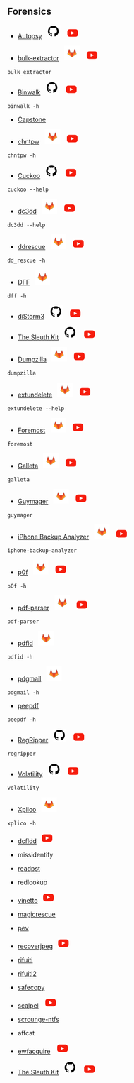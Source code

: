 ## Forensics

* [Autopsy](http://www.sleuthkit.org/autopsy/)&nbsp;&nbsp;&nbsp;[![](https://raw.githubusercontent.com/hhhrrrttt222111/Ethical-Hacking-Tools/master/Assets/github.png?token=AKLVDP4M2RTUFTJVE5QLRV26WYYCE)](https://github.com/sleuthkit/autopsy)&nbsp;&nbsp;&nbsp; [![watch](https://raw.githubusercontent.com/hhhrrrttt222111/Ethical-Hacking-Tools/master/Assets/yt.png?token=AKLVDPY5647PJVN6MSLDOHS6WYYGY)](https://www.youtube.com/watch?v=HNJuQyWJhwg)

* [bulk-extractor](https://tools.kali.org/forensics/bulk-extractor)&nbsp;&nbsp;&nbsp;[![](https://raw.githubusercontent.com/hhhrrrttt222111/Ethical-Hacking-Tools/master/Assets/gitlab.png?token=AKLVDP5MB6RCSXS423WWIA26WYYWM)](https://gitlab.com/kalilinux/packages/bulk-extractor)&nbsp;&nbsp;&nbsp; [![watch](https://raw.githubusercontent.com/hhhrrrttt222111/Ethical-Hacking-Tools/master/Assets/yt.png?token=AKLVDPY5647PJVN6MSLDOHS6WYYGY)](https://www.youtube.com/watch?v=V41wfNKtF7Y)
``` 
bulk_extractor
```
* [Binwalk](http://tools.kali.org/forensics/binwalk)&nbsp;&nbsp;&nbsp;[![](https://raw.githubusercontent.com/hhhrrrttt222111/Ethical-Hacking-Tools/master/Assets/github.png?token=AKLVDP4M2RTUFTJVE5QLRV26WYYCE)](https://github.com/ReFirmLabs/binwalk)&nbsp;&nbsp;&nbsp; [![watch](https://raw.githubusercontent.com/hhhrrrttt222111/Ethical-Hacking-Tools/master/Assets/yt.png?token=AKLVDPY5647PJVN6MSLDOHS6WYYGY)](https://www.youtube.com/watch?v=kVeAXSS-H8U)
``` 
binwalk -h
```
* [Capstone](https://tools.kali.org/forensics/capstone)

* [chntpw](https://tools.kali.org/password-attacks/chntpw)&nbsp;&nbsp;&nbsp;[![](https://raw.githubusercontent.com/hhhrrrttt222111/Ethical-Hacking-Tools/master/Assets/gitlab.png?token=AKLVDP5MB6RCSXS423WWIA26WYYWM)](https://gitlab.com/kalilinux/packages/chntpw)&nbsp;&nbsp;&nbsp; [![watch](https://raw.githubusercontent.com/hhhrrrttt222111/Ethical-Hacking-Tools/master/Assets/yt.png?token=AKLVDPY5647PJVN6MSLDOHS6WYYGY)](https://www.youtube.com/watch?v=m_6SY8r0VY0)
``` 
chntpw -h
```
* [Cuckoo](https://tools.kali.org/forensics/cuckoo)&nbsp;&nbsp;&nbsp;[![](https://raw.githubusercontent.com/hhhrrrttt222111/Ethical-Hacking-Tools/master/Assets/github.png?token=AKLVDP4M2RTUFTJVE5QLRV26WYYCE)](https://github.com/cuckoosandbox)&nbsp;&nbsp;&nbsp; [![watch](https://raw.githubusercontent.com/hhhrrrttt222111/Ethical-Hacking-Tools/master/Assets/yt.png?token=AKLVDPY5647PJVN6MSLDOHS6WYYGY)](https://www.youtube.com/watch?v=xadEiL2gMyw)
``` 
cuckoo --help
```
* [dc3dd](https://tools.kali.org/forensics/dc3dd)&nbsp;&nbsp;&nbsp;[![](https://raw.githubusercontent.com/hhhrrrttt222111/Ethical-Hacking-Tools/master/Assets/gitlab.png?token=AKLVDP5MB6RCSXS423WWIA26WYYWM)](https://gitlab.com/kalilinux/packages/dc3dd)&nbsp;&nbsp;&nbsp; [![watch](https://raw.githubusercontent.com/hhhrrrttt222111/Ethical-Hacking-Tools/master/Assets/yt.png?token=AKLVDPY5647PJVN6MSLDOHS6WYYGY)](https://www.youtube.com/watch?v=u9KNWItM3o0)
``` 
dc3dd --help
```
* [ddrescue](https://tools.kali.org/forensics/ddrescue)&nbsp;&nbsp;&nbsp;[![](https://raw.githubusercontent.com/hhhrrrttt222111/Ethical-Hacking-Tools/master/Assets/gitlab.png?token=AKLVDP5MB6RCSXS423WWIA26WYYWM)](https://gitlab.com/kalilinux/packages/ddrescue)&nbsp;&nbsp;&nbsp; [![watch](https://raw.githubusercontent.com/hhhrrrttt222111/Ethical-Hacking-Tools/master/Assets/yt.png?token=AKLVDPY5647PJVN6MSLDOHS6WYYGY)](https://www.youtube.com/watch?v=9mCLjMdWAoI)
``` 
dd_rescue -h
```
* [DFF](https://tools.kali.org/forensics/dff)&nbsp;&nbsp;&nbsp;[![](https://raw.githubusercontent.com/hhhrrrttt222111/Ethical-Hacking-Tools/master/Assets/gitlab.png?token=AKLVDP5MB6RCSXS423WWIA26WYYWM)](https://gitlab.com/kalilinux/packages/dff)
``` 
dff -h
```
* [diStorm3](https://tools.kali.org/reverse-engineering/distorm3)&nbsp;&nbsp;&nbsp;[![](https://raw.githubusercontent.com/hhhrrrttt222111/Ethical-Hacking-Tools/master/Assets/github.png?token=AKLVDP4M2RTUFTJVE5QLRV26WYYCE)](https://github.com/gdabah/distorm)&nbsp;&nbsp;&nbsp; [![watch](https://raw.githubusercontent.com/hhhrrrttt222111/Ethical-Hacking-Tools/master/Assets/yt.png?token=AKLVDPY5647PJVN6MSLDOHS6WYYGY)](https://www.youtube.com/watch?v=crLzoDU2zSw)

* [The Sleuth Kit](https://www.sleuthkit.org/)&nbsp;&nbsp;&nbsp;[![](https://raw.githubusercontent.com/hhhrrrttt222111/Ethical-Hacking-Tools/master/Assets/github.png?token=AKLVDP4M2RTUFTJVE5QLRV26WYYCE)](https://github.com/sleuthkit/sleuthkit)&nbsp;&nbsp;&nbsp; [![watch](https://raw.githubusercontent.com/hhhrrrttt222111/Ethical-Hacking-Tools/master/Assets/yt.png?token=AKLVDPY5647PJVN6MSLDOHS6WYYGY)](https://www.youtube.com/watch?v=R-IE2j04Chc)

* [Dumpzilla](https://tools.kali.org/forensics/dumpzilla)&nbsp;&nbsp;&nbsp;[![](https://raw.githubusercontent.com/hhhrrrttt222111/Ethical-Hacking-Tools/master/Assets/gitlab.png?token=AKLVDP5MB6RCSXS423WWIA26WYYWM)](https://gitlab.com/kalilinux/packages/dumpzilla)&nbsp;&nbsp;&nbsp; [![watch](https://raw.githubusercontent.com/hhhrrrttt222111/Ethical-Hacking-Tools/master/Assets/yt.png?token=AKLVDPY5647PJVN6MSLDOHS6WYYGY)](https://www.youtube.com/watch?v=fc8oZcTtidw)
``` 
dumpzilla
```
* [extundelete](https://tools.kali.org/forensics/extundelete)&nbsp;&nbsp;&nbsp;[![](https://raw.githubusercontent.com/hhhrrrttt222111/Ethical-Hacking-Tools/master/Assets/gitlab.png?token=AKLVDP5MB6RCSXS423WWIA26WYYWM)](https://gitlab.com/kalilinux/packages/extundelete)&nbsp;&nbsp;&nbsp; [![watch](https://raw.githubusercontent.com/hhhrrrttt222111/Ethical-Hacking-Tools/master/Assets/yt.png?token=AKLVDPY5647PJVN6MSLDOHS6WYYGY)](https://www.youtube.com/watch?v=TodA-Nk8lsk)
``` 
extundelete --help
```
* [Foremost](https://tools.kali.org/forensics/foremost)&nbsp;&nbsp;&nbsp;[![](https://raw.githubusercontent.com/hhhrrrttt222111/Ethical-Hacking-Tools/master/Assets/gitlab.png?token=AKLVDP5MB6RCSXS423WWIA26WYYWM)](https://gitlab.com/kalilinux/packages/foremost)&nbsp;&nbsp;&nbsp; [![watch](https://raw.githubusercontent.com/hhhrrrttt222111/Ethical-Hacking-Tools/master/Assets/yt.png?token=AKLVDPY5647PJVN6MSLDOHS6WYYGY)](https://www.youtube.com/watch?v=UlnNnn0obSM)
``` 
foremost
```
* [Galleta](https://tools.kali.org/forensics/galleta)&nbsp;&nbsp;&nbsp;[![](https://raw.githubusercontent.com/hhhrrrttt222111/Ethical-Hacking-Tools/master/Assets/gitlab.png?token=AKLVDP5MB6RCSXS423WWIA26WYYWM)](https://gitlab.com/kalilinux/packages/galleta)&nbsp;&nbsp;&nbsp; [![watch](https://raw.githubusercontent.com/hhhrrrttt222111/Ethical-Hacking-Tools/master/Assets/yt.png?token=AKLVDPY5647PJVN6MSLDOHS6WYYGY)](https://www.youtube.com/watch?v=yS1OhNX5oQA)
``` 
galleta
```
* [Guymager](https://tools.kali.org/forensics/guymager)&nbsp;&nbsp;&nbsp;[![](https://raw.githubusercontent.com/hhhrrrttt222111/Ethical-Hacking-Tools/master/Assets/gitlab.png?token=AKLVDP5MB6RCSXS423WWIA26WYYWM)](https://gitlab.com/kalilinux/packages/guymager)&nbsp;&nbsp;&nbsp; [![watch](https://raw.githubusercontent.com/hhhrrrttt222111/Ethical-Hacking-Tools/master/Assets/yt.png?token=AKLVDPY5647PJVN6MSLDOHS6WYYGY)](https://www.youtube.com/watch?v=mqHx7HutQLo)
``` 
guymager
```
* [iPhone Backup Analyzer](https://tools.kali.org/forensics/iphone-backup-analyzer)&nbsp;&nbsp;&nbsp;[![](https://raw.githubusercontent.com/hhhrrrttt222111/Ethical-Hacking-Tools/master/Assets/gitlab.png?token=AKLVDP5MB6RCSXS423WWIA26WYYWM)](https://gitlab.com/kalilinux/packages/iphone-backup-analyzer)&nbsp;&nbsp;&nbsp; [![watch](https://raw.githubusercontent.com/hhhrrrttt222111/Ethical-Hacking-Tools/master/Assets/yt.png?token=AKLVDPY5647PJVN6MSLDOHS6WYYGY)](https://www.youtube.com/watch?v=-u8Ccsz-uI0)
``` 
iphone-backup-analyzer
```
* [p0f](https://tools.kali.org/information-gathering/p0f)&nbsp;&nbsp;&nbsp;[![](https://raw.githubusercontent.com/hhhrrrttt222111/Ethical-Hacking-Tools/master/Assets/gitlab.png?token=AKLVDP5MB6RCSXS423WWIA26WYYWM)](https://gitlab.com/kalilinux/packages/p0f)&nbsp;&nbsp;&nbsp; [![watch](https://raw.githubusercontent.com/hhhrrrttt222111/Ethical-Hacking-Tools/master/Assets/yt.png?token=AKLVDPY5647PJVN6MSLDOHS6WYYGY)](https://www.youtube.com/watch?v=-QMNlkbVxmw)
``` 
p0f -h
```
* [pdf-parser](https://tools.kali.org/forensics/pdf-parser)&nbsp;&nbsp;&nbsp;[![](https://raw.githubusercontent.com/hhhrrrttt222111/Ethical-Hacking-Tools/master/Assets/gitlab.png?token=AKLVDP5MB6RCSXS423WWIA26WYYWM)](https://gitlab.com/kalilinux/packages/pdf-parser)&nbsp;&nbsp;&nbsp; [![watch](https://raw.githubusercontent.com/hhhrrrttt222111/Ethical-Hacking-Tools/master/Assets/yt.png?token=AKLVDPY5647PJVN6MSLDOHS6WYYGY)](https://www.youtube.com/watch?v=E0oxxJn7sLM)
``` 
pdf-parser
```
* [pdfid](https://tools.kali.org/forensics/pdfid)&nbsp;&nbsp;&nbsp;[![](https://raw.githubusercontent.com/hhhrrrttt222111/Ethical-Hacking-Tools/master/Assets/gitlab.png?token=AKLVDP5MB6RCSXS423WWIA26WYYWM)](https://gitlab.com/kalilinux/packages/pdfid)
``` 
pdfid -h
```
* [pdgmail](https://tools.kali.org/forensics/pdgmail)&nbsp;&nbsp;&nbsp;[![](https://raw.githubusercontent.com/hhhrrrttt222111/Ethical-Hacking-Tools/master/Assets/gitlab.png?token=AKLVDP5MB6RCSXS423WWIA26WYYWM)](https://gitlab.com/kalilinux/packages/pdgmail) 
``` 
pdgmail -h
```
* [peepdf](https://tools.kali.org/forensics/peepdf)
``` 
peepdf -h
```
* [RegRipper](https://tools.kali.org/forensics/regripper)&nbsp;&nbsp;&nbsp;[![](https://raw.githubusercontent.com/hhhrrrttt222111/Ethical-Hacking-Tools/master/Assets/github.png?token=AKLVDP4M2RTUFTJVE5QLRV26WYYCE)](https://github.com/keydet89/RegRipper2.8)&nbsp;&nbsp;&nbsp; [![watch](https://raw.githubusercontent.com/hhhrrrttt222111/Ethical-Hacking-Tools/master/Assets/yt.png?token=AKLVDPY5647PJVN6MSLDOHS6WYYGY)](https://www.youtube.com/watch?v=WmUVpBw-jtk)
``` 
regripper
```
* [Volatility](https://tools.kali.org/forensics/volatility)&nbsp;&nbsp;&nbsp;[![](https://raw.githubusercontent.com/hhhrrrttt222111/Ethical-Hacking-Tools/master/Assets/github.png?token=AKLVDP4M2RTUFTJVE5QLRV26WYYCE)](https://github.com/volatilityfoundation/volatility)&nbsp;&nbsp;&nbsp; [![watch](https://raw.githubusercontent.com/hhhrrrttt222111/Ethical-Hacking-Tools/master/Assets/yt.png?token=AKLVDPY5647PJVN6MSLDOHS6WYYGY)](https://www.youtube.com/watch?v=Cs0Gc3GtfZY)
``` 
volatility
```
* [Xplico](https://tools.kali.org/information-gathering/xplico)&nbsp;&nbsp;&nbsp;[![](https://raw.githubusercontent.com/hhhrrrttt222111/Ethical-Hacking-Tools/master/Assets/gitlab.png?token=AKLVDP5MB6RCSXS423WWIA26WYYWM)](https://gitlab.com/kalilinux/packages/xplico)
``` 
xplico -h
```
* [dcfldd](https://null-byte.wonderhowto.com/how-to/hack-like-pro-digital-forensics-using-kali-part-2-acquiring-hard-drive-image-for-analysis-0155533/)&nbsp;&nbsp;&nbsp;[![watch](https://raw.githubusercontent.com/hhhrrrttt222111/Ethical-Hacking-Tools/master/Assets/yt.png?token=AKLVDPY5647PJVN6MSLDOHS6WYYGY)](https://www.youtube.com/watch?v=CzLeqjAf95c)

* missidentify

* [readpst](https://installlion.com/kali/kali/main/r/readpst/install/index.html)

* redlookup

* [vinetto](http://vinetto.sourceforge.net/)&nbsp;&nbsp;&nbsp;[![watch](https://raw.githubusercontent.com/hhhrrrttt222111/Ethical-Hacking-Tools/master/Assets/yt.png?token=AKLVDPY5647PJVN6MSLDOHS6WYYGY)](https://www.youtube.com/watch?v=D8VCQ1b6NJI)

* [magicrescue](https://installlion.com/kali/kali/main/m/magicrescue/install/index.html)


* [pev](https://installlion.com/kali/kali/main/p/pev/install/index.html)

* [recoverjpeg](https://installlion.com/kali/kali/main/r/recoverjpeg/install/index.html)&nbsp;&nbsp;&nbsp;[![watch](https://raw.githubusercontent.com/hhhrrrttt222111/Ethical-Hacking-Tools/master/Assets/yt.png?token=AKLVDPY5647PJVN6MSLDOHS6WYYGY)](https://www.youtube.com/watch?v=DskqctlV3Co)

* [rifuiti](https://installlion.com/kali/kali/main/r/rifiuti/index.html)

* [rifuiti2](https://kalilinuxtutorials.com/rifiuti2/)&nbsp;&nbsp;&nbsp;

* [safecopy](https://installlion.com/kali/kali/main/s/safecopy/install/index.html)

* [scalpel](https://www.howtoforge.com/recover-deleted-files-with-scalpel)&nbsp;&nbsp;&nbsp; [![watch](https://raw.githubusercontent.com/hhhrrrttt222111/Ethical-Hacking-Tools/master/Assets/yt.png?token=AKLVDPY5647PJVN6MSLDOHS6WYYGY)](https://www.youtube.com/watch?v=1_yeQstTD9o)

* [scrounge-ntfs](https://en.kali.tools/all/?tool=1208)

* affcat

* [ewfacquire](https://linux.die.net/man/1/ewfacquire)&nbsp;&nbsp;&nbsp; [![watch](https://raw.githubusercontent.com/hhhrrrttt222111/Ethical-Hacking-Tools/master/Assets/yt.png?token=AKLVDPY5647PJVN6MSLDOHS6WYYGY)](https://www.youtube.com/watch?v=4D5XZ0AK9ak)

* [The Sleuth Kit](https://www.sleuthkit.org/)&nbsp;&nbsp;&nbsp;[![](https://raw.githubusercontent.com/hhhrrrttt222111/Ethical-Hacking-Tools/master/Assets/github.png?token=AKLVDP4M2RTUFTJVE5QLRV26WYYCE)](https://github.com/sleuthkit/sleuthkit)&nbsp;&nbsp;&nbsp; [![watch](https://raw.githubusercontent.com/hhhrrrttt222111/Ethical-Hacking-Tools/master/Assets/yt.png?token=AKLVDPY5647PJVN6MSLDOHS6WYYGY)](https://www.youtube.com/watch?v=R-IE2j04Chc)

